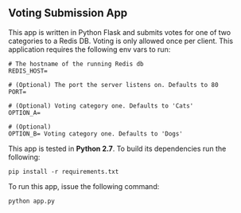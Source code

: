 ## Voting Submission App

This app is written in Python Flask and submits votes for one of two categories to a Redis DB. Voting is only allowed once per client. This application requires the following env vars to run:

~~~
# The hostname of the running Redis db
REDIS_HOST=

# (Optional) The port the server listens on. Defaults to 80
PORT=

# (Optional) Voting category one. Defaults to 'Cats'
OPTION_A=

# (Optional)
OPTION_B= Voting category one. Defaults to 'Dogs'
~~~

This app is tested in **Python 2.7**. To build its dependencies run the following:

~~~
pip install -r requirements.txt
~~~

To run this app, issue the following command:

~~~
python app.py
~~~
